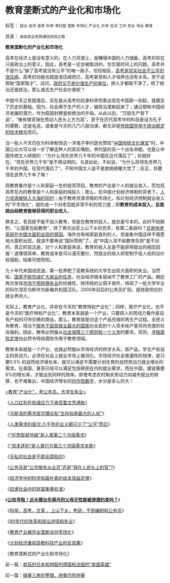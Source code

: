 # 教育垄断式的产业化和市场化

标签： `就业` `经济` `高考` `科举` `李约瑟` `垄断` `市场化` `产业化` `升学` `应试` `工作` `失业` `待业` `教育` 

目录： `自由民主宪政通往奴役之路`

**教育垄断化的产业化和市场化**

高考在经济上是没有意义的，在人力资源上，是糟塌中国的人力储备。高考的存在只是政治上的意义。因此，高考是一定会被取消的，仅仅是时间上的问题。高考并不是什么“缺了高考就没有公平”的唯一路子。恰恰相反，[高考是现实社会不公平的泄压阀](../../../2009/8/24/那里有压迫，那里就没有反抗.md)，高考的功能也就是泄压阀而已，高考甚至和人才培养也没有关系。至于说帮助“国家取才”，试问，[政府又不是价值生产的单位](../../../2009/1/22/计划经济和市场经济中的生产者角色差异.md)，把人才都取干净了，除了统治还是统治，那么谁去生产社会价值呢？

中国今天之贫困落后，实在是从高考的前身科举完善出现在中国那一刻起，就奠定了历史的基础。因为，社会用于生产的人才，被政治垄断起来了；通过牺牲中国经济发展的潜力，作为稳固封建皇权统治的手段。从此以后，“万般生产皆下品”，“唯有做官骑在劳动人民头上方为高”。至于在历代高考中的科目是设为孔子的儒教，还是毛选，或者是今天的几门八股功课，都无非是[传统国学用于统治稳定的技术精华](../../../2009/3/21/三纲五常儒家理教之国学精华的科学实用性.md)而已。

当一些人今天仍在为科举粉饰这一洋鬼子李约瑟也赞叹“[中国传统文化瑰宝](../../../2009/3/24/为什么有中国特色的四不象是不稳定的系统.md)”时，中国公众大可以进一步了解这种人的真实嘴脸。李约瑟的另一个出名命题，也是让中国传统文人倾倒的：“为什么领先世界几千年的中国在近代落后了”；妙就妙在，“领先世界几千年”是不用证明的。与其如此，不如说，“为什么将领先世界几千年的中国，在现代落后了”。不知中国文人是不是就统统睡大觉了；反正，将要领先世界几千年了嘛！

将教育看作是个人和家庭一生的投资项目。教育的产出是个人的就业收入，而包括高考在内的教育是个人和家庭的纯投入；那么，在中国计划经济体制的背景下，[人力资源被抛入大海的同时](../../../2009/6/10/内需萎缩！把供应过剩的人力资源倒入大海.md)；由于教育资源寻租的市场化，和计划经济控制就业收入的“不市场化”，就形成一个对老百姓非常不利的剪刀差；即**教育的成本投入，总是超出经教育能够获得的职业收入**。

换言之，老百姓不能不投入教育，但是在教育的投入，就总是亏本的。此时不妨斟酌，“让国家包起教育”，除了再次出现上山下乡的充军，有第二条路吗？[这是啃老家庭在中国大面积出现的原因](../../../2009/11/3/有条件啃老者可能是无可奈何的“好”选择.md)。海外也有啃家庭食利的人，但是象中国这样不情愿地大面积出现，就请不要再说“国际惯例”了。说“中国人背不起教育负担”是不对的，真正的说法是，对个人和家庭来说，教育的投入总是不能获得就业的相应回报！道理很简单，教育成本是可以漫天要价，而就业的收入却受制于低人权的议价权侵削。结果可想而知。

九十年代末国进民退，第一批养肥了高教系统的大学生出现大面积的失业。当然啦，[国家不能完成扩大就业的任务](http://blog.sina.com.cn/s/blog_5563a64d0100dc10.html)，社会经济根本容纳不了教育工厂的产品。朝廷再次发挥[市场干预转移失业](../../../2009/4/7/市场规范，市场干预和财富转移.md)的优越性，除传统的父荫子弟外，特简了一批大学毕业的科尔涅尼乌斯作为新编共和国卫队。2000年前后的公务员扩招，是财政供应的就业养闲人。

实际上，教育产业化，并非在今天的“教育特权产业化”；同样，医疗产业化，也不是今天的“医疗特权产业化”。教育本来就是一个产业，只要把人的劳动力看作是自有产权的可供交换的商品，那么，教育就是对这个产品充值的再生产过程。全民义务教育，相当于[服务于国民就业最大的国家](http://blog.sina.com.cn/s/blog_5563a64d0100dc10.html)向全民的个人资本帐户里共同充值的社会福利。因此，教育必然服从[社会保障三个原则和一个义务](http://hi.baidu.com/darthchn/blog/item/e87bb7f5b4bc9067ddc474b0.html)的要求。否则，[寻租腐败定律](../../../2008/7/15/寻租腐败定律：国有企业事加薪，民营个企业下岗.md)也必然令特权腐败作用于教育领域。

教育本来就是一个产业，也就必然服从市场经济的供求关系，其产品，学生产权自主的劳动力，必须在社会上就业市场上被消化。市场经济社会普遍性的规律，是只要0.5%
的自然经济增长率，就可以满足不需要计划生育的自然劳动力就业增长的需求。在美国，甚至已经可以满足包括移民在内的就业需求。而在中国，据说需要8%的增长率，才能达到同样的效率。即使考虑农村剩余劳动力向城市就业的转移，也不难看出，中国经济增长的[创作性数字](../../../2009/7/16/中国经济增长的数字创作有几许水分.md)，水分是多么的大！



[<教育"产业化"，考公务员，大学生失业>](../../../2009/1/30/教育&quot;产业化&quot;，考公务员，大学生失业.md)

《[人口红利在和谐压力下承受着文凭通胀](../../../2008/11/26/人口红利在和谐压力下承受着文凭通胀.md)》

《[马斯洛的需求层次理论和“生存权是最大的人权”](../../../2009/11/8/马斯洛的需求层次理论和“生存权是最大的人权”.md)》

《[人类需求的层次:几千年的主义都只少了“公平”而已](../../../2009/11/8/人类第二个次级需求是“公平”.md)》

《[“吃饱饭就骂娘”是人类第二个次级需求](../../../2009/11/8/“吃饱饭就骂娘”是人类第二个次级需求.md)》

《[“资本逐利”是人类行为第三个次级需求本能](../../../2009/11/9/“资本逐利”是人类行为第三个次级需求本能.md)》

《[无私的社会是不能反腐败的](../../../2009/12/5/无私的社会是不能反腐败的.md)》

《[公务员是“公共服务从业员”还是“骑在人民头上的官”?](../../../2009/12/6/公务员，即公共服务从业员.md)》

《[经济学中的科学和最朴素的成本效益定律](../../../2009/12/7/经济学中的科学和最朴素的成本效益定律.md)》

《[奴隶社会中的财富衡量标准](../../../2009/12/8/奴隶社会中的财富衡量标准.md)》

《[**公权寻租！近水楼台先得月的父母天性能被道德约束吗？**](../../../2009/12/9/父母天性能被道德约束吗？.md)》

《[科举，高考，文革 ，上山下乡，考研，干部编制和公务员](../../../2009/12/9/现代科举之高考、国考、公务员和考研.md)》

《[80年代的改革和就业途径和失业](../../../2009/12/10/80年代的改革和就业途径和失业.md)》

《[教育产业被完全垄断谈何市场化](../../../2009/12/10/教育产业被完全垄断谈何市场化.md)》

《[计划经济重视高教科技产业的反效果](../../../2009/12/10/计划经济重视高教科技产业的反效果.md)》

《教育垄断式的产业化和市场化》



前一篇：[疯狂的日本和明智的德国和法国的“卖国英雄”](../../../2009/12/11/疯狂的日本和明智的德国和法国的“卖国英雄”.md)

后一篇：[缩量三角形整理，地量仍将地量](../../../2009/12/11/缩量三角形整理，地量仍将地量.md)
